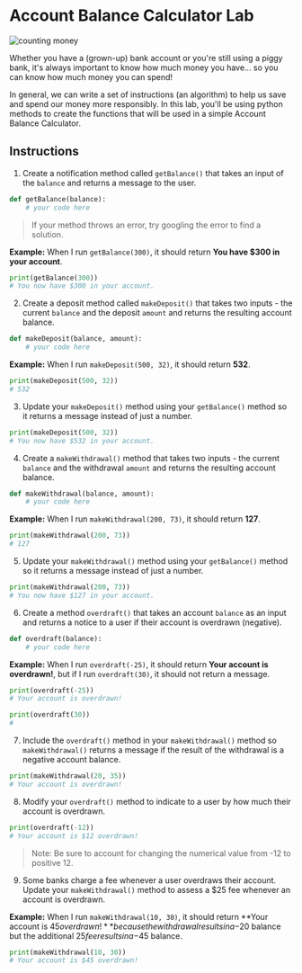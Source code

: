 # Account Balance Calculator Lab

![counting money](https://media.giphy.com/media/13LIwnzH6PFt0A/giphy.gif "Counting Money")

Whether you have a (grown-up) bank account or you're still using a piggy bank, it's always important to know how much money you have... so you can know how much money you can spend!

In general, we can write a set of instructions (an algorithm) to help us save and spend our money more responsibly. In this lab, you'll be using python methods to create the functions that will be used in a simple Account Balance Calculator.

## Instructions

1) Create a notification method called `getBalance()` that takes an input of the `balance` and returns a message to the user.

```python
def getBalance(balance):
	# your code here
```

> If your method throws an error, try googling the error to find a solution.

**Example:** When I run `getBalance(300)`, it should return **You have $300 in your account**.

```python
print(getBalance(300))
# You now have $300 in your account.
```

2) Create a deposit method called `makeDeposit()` that takes two inputs - the current `balance` and the deposit `amount` and returns the resulting account balance.

```python
def makeDeposit(balance, amount):
	# your code here
```

**Example:** When I run `makeDeposit(500, 32)`, it should return **532**.

```python
print(makeDeposit(500, 32))
# 532
```

3) Update your `makeDeposit()` method using your `getBalance()` method so it returns a message instead of just a number.

```python
print(makeDeposit(500, 32))
# You now have $532 in your account.
```

4) Create a `makeWithdrawal()` method that takes two inputs - the current `balance` and the withdrawal `amount` and returns the resulting account balance.

```python
def makeWithdrawal(balance, amount):
	# your code here
```

**Example:** When I run `makeWithdrawal(200, 73)`, it should return **127**.

```python
print(makeWithdrawal(200, 73))
# 127
```

5) Update your `makeWithdrawal()` method using your `getBalance()` method so it returns a message instead of just a number.

```python
print(makeWithdrawal(200, 73))
# You now have $127 in your account.
```

6) Create a method `overdraft()` that takes an account `balance` as an input and returns a notice to a user if their account is overdrawn (negative).

```python
def overdraft(balance):
	# your code here
```

**Example:** When I run `overdraft(-25)`, it should return **Your account is overdrawn!**, but if I run `overdraft(30)`, it should not return a message.

```python
print(overdraft(-25))
# Your account is overdrawn!

print(overdraft(30))
#
```

7) Include the `overdraft()` method in your `makeWithdrawal()` method so `makeWithdrawal()` returns a message if the result of the withdrawal is a negative account balance.

```python
print(makeWithdrawal(20, 35))
# Your account is overdrawn!
```

8) Modify your `overdraft()` method to indicate to a user by how much their account is overdrawn.

```python
print(overdraft(-12))
# Your account is $12 overdrawn!
```

> Note: Be sure to account for changing the numerical value from -12 to positive 12.

9) Some banks charge a fee whenever a user overdraws their account. Update your `makeWithdrawal()` method to assess a $25 fee whenever an account is overdrawn.

**Example:** When I run `makeWithdrawal(10, 30)`, it should return **Your account is $45 overdrawn!** because the withdrawal results in a -$20 balance but the additional $25 fee results in a -$45 balance.

```python
print(makeWithdrawal(10, 30))
# Your account is $45 overdrawn!
```
